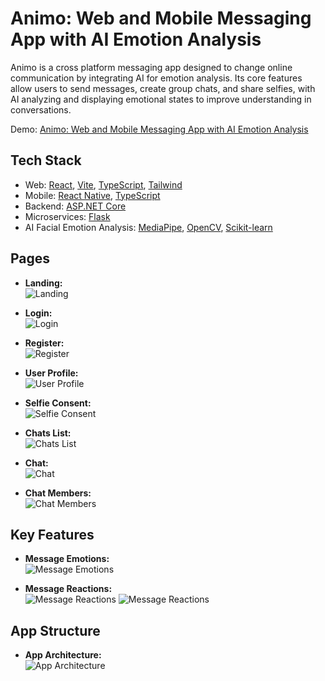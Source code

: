# Animo: Web and Mobile Messaging App with AI Emotion Analysis

Animo is a cross platform messaging app designed to change online communication by integrating AI for emotion analysis. Its core features allow users to send messages, create group chats, and share selfies, with AI analyzing and displaying emotional states to improve understanding in conversations.

Demo: [Animo: Web and Mobile Messaging App with AI Emotion Analysis](https://youtu.be/P04D65B8hx4)

## Tech Stack

- Web: [React](https://react.dev), [Vite](https://vitejs.dev), [TypeScript](https://www.typescriptlang.org), [Tailwind](https://tailwindcss.com)
- Mobile: [React Native](https://reactnative.dev), [TypeScript](https://www.typescriptlang.org)
- Backend: [ASP.NET Core](https://dotnet.microsoft.com/en-us/apps/aspnet)
- Microservices: [Flask](https://flask.palletsprojects.com/en/3.0.x/)
- AI Facial Emotion Analysis: [MediaPipe](https://ai.google.dev/edge/mediapipe/solutions/guide), [OpenCV](https://opencv.org/get-started/), [Scikit-learn](https://scikit-learn.org/stable/)

## Pages

- **Landing:**\
  ![Landing](./Media/landing.png)

- **Login:**\
  ![Login](./Media/login.png)

- **Register:**\
  ![Register](./Media/register.png)

- **User Profile:**\
  ![User Profile](./Media/user-profile.png)

- **Selfie Consent:**\
  ![Selfie Consent](./Media/selfie-consent.png)

- **Chats List:**\
  ![Chats List](./Media/chats-list.png)

- **Chat:**\
  ![Chat](./Media/specific-chat.png)

- **Chat Members:**\
  ![Chat Members](./Media/chat-members.png)

## Key Features

- **Message Emotions:**\
  ![Message Emotions](./Media/message-emotions.png)

- **Message Reactions:**\
  ![Message Reactions](<./Media/message-reactions(edited).gif>)
  ![Message Reactions](./Media/message-reactions-list.png)

## App Structure

- **App Architecture:**\
  ![App Architecture](./Media/animo_architecture.png)
